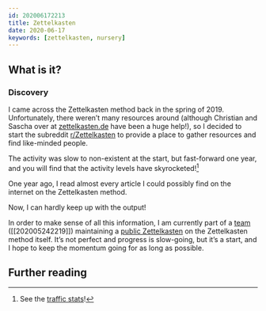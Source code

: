 ```yaml
---
id: 202006172213
title: Zettelkasten
date: 2020-06-17
keywords: [zettelkasten, nursery]
---
```

## What is it?

### Discovery
I came across the Zettelkasten method back in the spring of 2019. Unfortunately, there weren’t many resources around (although Christian and Sascha over at [zettelkasten.de](https://zettelkasten.de/) have been a huge help!), so I decided to start the subreddit [r/Zettelkasten](https://www.reddit.com/r/Zettelkasten/) to provide a place to gather resources and find like-minded people. 

The activity was slow to non-existent at the start, but fast-forward one year, and you will find that the activity levels have skyrocketed![^1] 

One year ago, I read almost every article I could possibly find on the internet on the Zettelkasten method.

Now, I can hardly keep up with the output!

In order to make sense of all this information, I am currently part of a [team](https://github.com/Kuratoro) ([[202005242219]]) maintaining a [public Zettelkasten](https://zk.zettel.page/) on the Zettelkasten method itself. It’s not perfect and progress is slow-going, but it’s a start, and I hope to keep the momentum going for as long as possible.

## Further reading


[^1]: See the [traffic stats](https://www.reddit.com/r/Zettelkasten/comments/gj3eph/subreddit_traffic_stats_for_curious_people/)!
